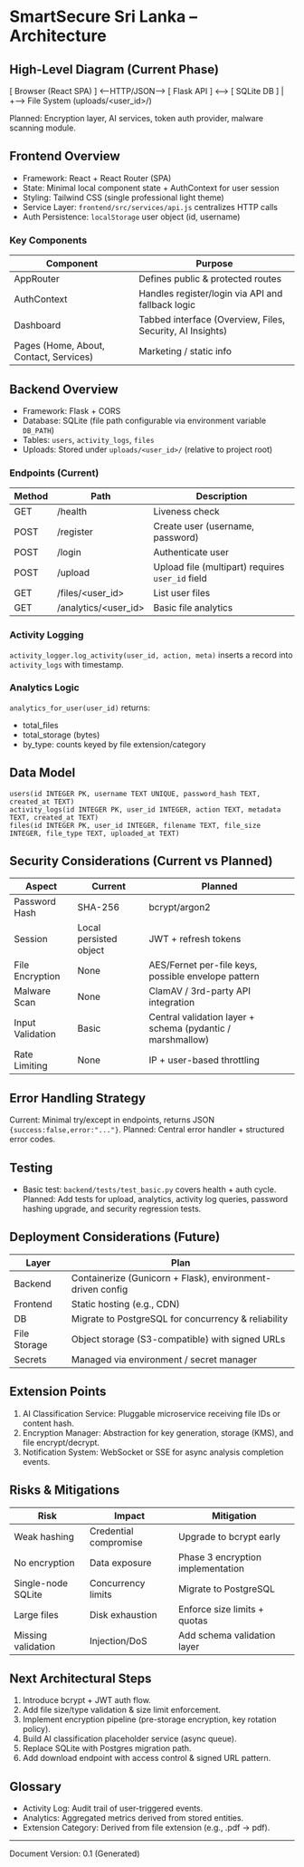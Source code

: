 # SmartSecure Sri Lanka – Architecture

## High-Level Diagram (Current Phase)

[ Browser (React SPA) ]  <--HTTP/JSON-->  [ Flask API ]  <-->  [ SQLite DB ]
                                           |  
                                           +--> File System (uploads/<user_id>/)

Planned: Encryption layer, AI services, token auth provider, malware scanning module.

## Frontend Overview
- Framework: React + React Router (SPA)
- State: Minimal local component state + AuthContext for user session
- Styling: Tailwind CSS (single professional light theme)
- Service Layer: `frontend/src/services/api.js` centralizes HTTP calls
- Auth Persistence: `localStorage` user object (id, username)

### Key Components
| Component | Purpose |
|-----------|---------|
| AppRouter | Defines public & protected routes |
| AuthContext | Handles register/login via API and fallback logic |
| Dashboard | Tabbed interface (Overview, Files, Security, AI Insights) |
| Pages (Home, About, Contact, Services) | Marketing / static info |

## Backend Overview
- Framework: Flask + CORS
- Database: SQLite (file path configurable via environment variable `DB_PATH`)
- Tables: `users`, `activity_logs`, `files`
- Uploads: Stored under `uploads/<user_id>/` (relative to project root)

### Endpoints (Current)
| Method | Path | Description |
|--------|------|-------------|
| GET | /health | Liveness check |
| POST | /register | Create user (username, password) |
| POST | /login | Authenticate user |
| POST | /upload | Upload file (multipart) requires `user_id` field |
| GET | /files/<user_id> | List user files |
| GET | /analytics/<user_id> | Basic file analytics |

### Activity Logging
`activity_logger.log_activity(user_id, action, meta)` inserts a record into `activity_logs` with timestamp.

### Analytics Logic
`analytics_for_user(user_id)` returns:
- total_files
- total_storage (bytes)
- by_type: counts keyed by file extension/category

## Data Model
```
users(id INTEGER PK, username TEXT UNIQUE, password_hash TEXT, created_at TEXT)
activity_logs(id INTEGER PK, user_id INTEGER, action TEXT, metadata TEXT, created_at TEXT)
files(id INTEGER PK, user_id INTEGER, filename TEXT, file_size INTEGER, file_type TEXT, uploaded_at TEXT)
```

## Security Considerations (Current vs Planned)
| Aspect | Current | Planned |
|--------|---------|---------|
| Password Hash | SHA-256 | bcrypt/argon2 |
| Session | Local persisted object | JWT + refresh tokens |
| File Encryption | None | AES/Fernet per-file keys, possible envelope pattern |
| Malware Scan | None | ClamAV / 3rd-party API integration |
| Input Validation | Basic | Central validation layer + schema (pydantic / marshmallow) |
| Rate Limiting | None | IP + user-based throttling |

## Error Handling Strategy
Current: Minimal try/except in endpoints, returns JSON `{success:false,error:"..."}`.
Planned: Central error handler + structured error codes.

## Testing
- Basic test: `backend/tests/test_basic.py` covers health + auth cycle.
Planned: Add tests for upload, analytics, activity log queries, password hashing upgrade, and security regression tests.

## Deployment Considerations (Future)
| Layer | Plan |
|-------|------|
| Backend | Containerize (Gunicorn + Flask), environment-driven config |
| Frontend | Static hosting (e.g., CDN) |
| DB | Migrate to PostgreSQL for concurrency & reliability |
| File Storage | Object storage (S3-compatible) with signed URLs |
| Secrets | Managed via environment / secret manager |

## Extension Points
1. AI Classification Service: Pluggable microservice receiving file IDs or content hash.
2. Encryption Manager: Abstraction for key generation, storage (KMS), and file encrypt/decrypt.
3. Notification System: WebSocket or SSE for async analysis completion events.

## Risks & Mitigations
| Risk | Impact | Mitigation |
|------|--------|-----------|
| Weak hashing | Credential compromise | Upgrade to bcrypt early |
| No encryption | Data exposure | Phase 3 encryption implementation |
| Single-node SQLite | Concurrency limits | Migrate to PostgreSQL |
| Large files | Disk exhaustion | Enforce size limits + quotas |
| Missing validation | Injection/DoS | Add schema validation layer |

## Next Architectural Steps
1. Introduce bcrypt + JWT auth flow.
2. Add file size/type validation & size limit enforcement.
3. Implement encryption pipeline (pre-storage encryption, key rotation policy).
4. Build AI classification placeholder service (async queue).
5. Replace SQLite with Postgres migration path.
6. Add download endpoint with access control & signed URL pattern.

## Glossary
- Activity Log: Audit trail of user-triggered events.
- Analytics: Aggregated metrics derived from stored entities.
- Extension Category: Derived from file extension (e.g., .pdf -> pdf).

---
Document Version: 0.1 (Generated)
